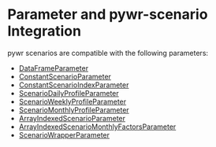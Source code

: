 # Parameter and pywr-scenario Integration

pywr scenarios are compatible with the following parameters:

* [DataFrameParameter ](https://water-strategy.gitbook.io/waterstrategy/modeling-basics/parameters/dataframe-parameter)
* [ConstantScenarioParameter  ](https://water-strategy.gitbook.io/waterstrategy/modeling-basics/parameters/simple-parameters/constant-scenario-parameter)
* [ConstantScenarioIndexParameter](https://water-strategy.gitbook.io/waterstrategy/modeling-basics/parameters/simple-parameters/constant-scenario-parameter)
* [ScenarioDailyProfileParameter](https://water-strategy.gitbook.io/waterstrategy/modeling-basics/parameters/time-series-and-profiles/scenario-daily-profile)
* [ScenarioWeeklyProfileParameter](https://water-strategy.gitbook.io/waterstrategy/modeling-basics/parameters/time-series-and-profiles/scenario-weekly-profile)
* [ScenarioMonthlyProfileParameter](https://water-strategy.gitbook.io/waterstrategy/modeling-basics/parameters/time-series-and-profiles/scenario-monthly-profile)
* [ArrayIndexedScenarioParameter](https://water-strategy.gitbook.io/waterstrategy/modeling-basics/parameters/array-based-parameters/array-indexed-scenario-parameter)
* [ArrayIndexedScenarioMonthlyFactorsParameter](https://water-strategy.gitbook.io/waterstrategy/modeling-basics/parameters/time-series-and-profiles/array-indexed-scenario-monthly-factors)
* &#x20;[ScenarioWrapperParameter](https://water-strategy.gitbook.io/waterstrategy/modeling-basics/parameters/others/scenario-wrapper-parameter)

